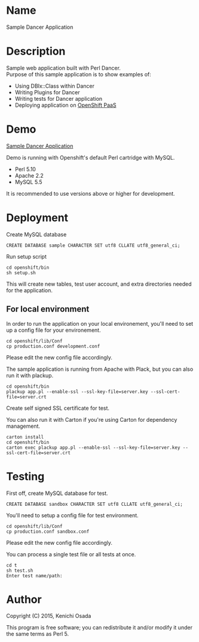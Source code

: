# Name

Sample Dancer Application

# Description

Sample web application built with Perl Dancer.  
Purpose of this sample application is to show examples of:
  * Using DBIx::Class within Dancer  
  * Writing Plugins for Dancer  
  * Writing tests for Dancer application  
  * Deploying application on [OpenShift PaaS](https://www.openshift.com/)  

# Demo

[Sample Dancer Application](http://sample-dancerapp.rhcloud.com)  

Demo is running with Openshift's default Perl cartridge with MySQL.  
  * Perl 5.10  
  * Apache 2.2  
  * MySQL 5.5  

It is recommended to use versions above or higher for development. 

# Deployment

Create MySQL database 

    CREATE DATABASE sample CHARACTER SET utf8 CLLATE utf8_general_ci;

Run setup script

    cd openshift/bin
    sh setup.sh  

This will create new tables, test user account, and extra directories needed for the application.  

## For local environment

In order to run the application on your local environement, you'll need to set up a config file for your environement.  

    cd openshift/lib/Conf
    cp production.conf development.conf

Please edit the new config file accordingly.  

The sample application is running from Apache with Plack, but you can also run it with plackup.  

    cd openshift/bin
    plackup app.pl --enable-ssl --ssl-key-file=server.key --ssl-cert-file=server.crt

Create self signed SSL certificate for test.  

You can also run it with Carton if you're using Carton for dependency management.  

    carton install
    cd openshift/bin
    carton exec plackup app.pl --enable-ssl --ssl-key-file=server.key --ssl-cert-file=server.crt

# Testing

First off, create MySQL database for test.  

    CREATE DATABASE sandbox CHARACTER SET utf8 CLLATE utf8_general_ci;

You'll need to setup a config file for test environment.  

    cd openshift/lib/Conf
    cp production.conf sandbox.conf

Please edit the new config file accordingly.  

You can process a single test file or all tests at once.  

    cd t
    sh test.sh
    Enter test name/path: 

# Author 

Copyright (C) 2015, Kenichi Osada  

This program is free software; you can redistribute it and/or modify it under the same terms as Perl 5.  


